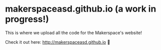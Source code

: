 # makerspaceasd.github.io (a work in progress!)

This is where we upload all the code for the Makerspace's website! 

Check it out here: http://makerspaceasd.github.io 🚀
